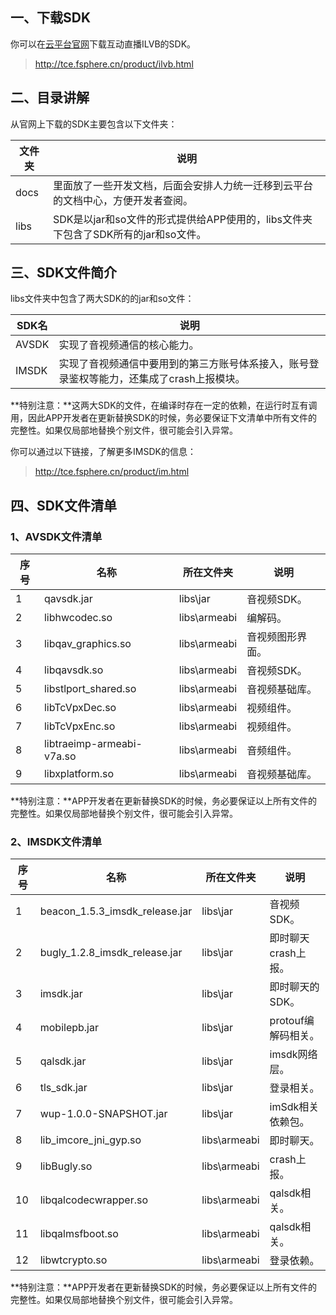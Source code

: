 ## 一、下载SDK
你可以在[云平台官网](http://tce.fsphere.cn/product/ilvb.html)下载互动直播ILVB的SDK。
> http://tce.fsphere.cn/product/ilvb.html

## 二、目录讲解
从官网上下载的SDK主要包含以下文件夹：

| 文件夹 | 说明 |
|---------|---------|
| docs | 里面放了一些开发文档，后面会安排人力统一迁移到云平台的文档中心，方便开发者查阅。 |
| libs | SDK是以jar和so文件的形式提供给APP使用的，libs文件夹下包含了SDK所有的jar和so文件。 |
## 三、SDK文件简介
libs文件夹中包含了两大SDK的的jar和so文件：

| SDK名 | 说明 |
|---------|---------|
| AVSDK | 实现了音视频通信的核心能力。 |
| IMSDK | 实现了音视频通信中要用到的第三方账号体系接入，账号登录鉴权等能力，还集成了crash上报模块。 |

**特别注意：**这两大SDK的文件，在编译时存在一定的依赖，在运行时互有调用，因此APP开发者在更新替换SDK的时候，务必要保证下文清单中所有文件的完整性。如果仅局部地替换个别文件，很可能会引入异常。

你可以通过以下链接，了解更多IMSDK的信息：
> http://tce.fsphere.cn/product/im.html

## 四、SDK文件清单
### 1、AVSDK文件清单
| 序号  | 名称 | 所在文件夹 | 说明 |
|---------|---------|---------|---------|
| 1 | qavsdk.jar | libs\jar | 音视频SDK。|
| 2 | libhwcodec.so | libs\armeabi | 编解码。 |
| 3 | libqav_graphics.so | libs\armeabi | 音视频图形界面。|
| 4 | libqavsdk.so | libs\armeabi |  音视频SDK。|
| 5 | libstlport_shared.so | libs\armeabi | 音视频基础库。 |
| 6 | libTcVpxDec.so | libs\armeabi | 视频组件。|
| 7 | libTcVpxEnc.so | libs\armeabi | 视频组件。 |
| 8 | libtraeimp-armeabi-v7a.so | libs\armeabi | 音频组件。|
| 9 | libxplatform.so | libs\armeabi | 音视频基础库。| 
**特别注意：**APP开发者在更新替换SDK的时候，务必要保证以上所有文件的完整性。如果仅局部地替换个别文件，很可能会引入异常。

### 2、IMSDK文件清单
| 序号  | 名称 | 所在文件夹 | 说明 |
|---------|---------|---------|---------|
| 1 | beacon_1.5.3_imsdk_release.jar | libs\jar | 音视频SDK。|
| 2 | bugly_1.2.8_imsdk_release.jar | libs\jar | 即时聊天crash上报。
| 3 | imsdk.jar | libs\jar | 即时聊天的SDK。|
| 4 | mobilepb.jar | libs\jar | protouf编解码相关。|
| 5 | qalsdk.jar | libs\jar | imsdk网络层。|
| 6 | tls_sdk.jar | libs\jar | 登录相关。|
| 7 | wup-1.0.0-SNAPSHOT.jar | libs\jar | imSdk相关依赖包。|
| 8 | lib_imcore_jni_gyp.so | libs\armeabi |  即时聊天。|
| 9 | libBugly.so | libs\armeabi | crash上报。|
| 10 | libqalcodecwrapper.so | libs\armeabi | qalsdk相关。|
| 11 | libqalmsfboot.so | libs\armeabi | qalsdk相关。|
| 12 | libwtcrypto.so | libs\armeabi | 登录依赖。|
**特别注意：**APP开发者在更新替换SDK的时候，务必要保证以上所有文件的完整性。如果仅局部地替换个别文件，很可能会引入异常。